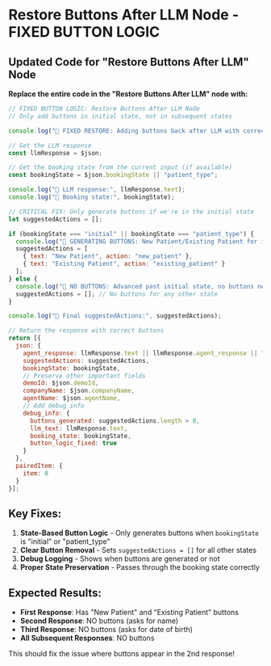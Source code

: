 # Restore Buttons After LLM Node - FIXED BUTTON LOGIC

## **Updated Code for "Restore Buttons After LLM" Node**

**Replace the entire code in the "Restore Buttons After LLM" node with:**

```javascript
// FIXED BUTTON LOGIC: Restore Buttons After LLM Node
// Only add buttons in initial state, not in subsequent states

console.log("🚀 FIXED RESTORE: Adding buttons back after LLM with correct logic");

// Get the LLM response
const llmResponse = $json;

// Get the booking state from the current input (if available)
const bookingState = $json.bookingState || "patient_type";

console.log("🚀 LLM response:", llmResponse.text);
console.log("🚀 Booking state:", bookingState);

// CRITICAL FIX: Only generate buttons if we're in the initial state
let suggestedActions = [];

if (bookingState === "initial" || bookingState === "patient_type") {
  console.log("🚀 GENERATING BUTTONS: New Patient/Existing Patient for initial state");
  suggestedActions = [
    { text: "New Patient", action: "new_patient" },
    { text: "Existing Patient", action: "existing_patient" }
  ];
} else {
  console.log("🚀 NO BUTTONS: Advanced past initial state, no buttons needed");
  suggestedActions = []; // No buttons for any other state
}

console.log("🚀 Final suggestedActions:", suggestedActions);

// Return the response with correct buttons
return [{
  json: {
    agent_response: llmResponse.text || llmResponse.agent_response || "",
    suggestedActions: suggestedActions,
    bookingState: bookingState,
    // Preserve other important fields
    demoId: $json.demoId,
    companyName: $json.companyName,
    agentName: $json.agentName,
    // Add debug info
    debug_info: {
      buttons_generated: suggestedActions.length > 0,
      llm_text: llmResponse.text,
      booking_state: bookingState,
      button_logic_fixed: true
    }
  },
  pairedItem: {
    item: 0
  }
}];
```

## **Key Fixes:**

1. **State-Based Button Logic** - Only generates buttons when `bookingState` is "initial" or "patient_type"
2. **Clear Button Removal** - Sets `suggestedActions = []` for all other states
3. **Debug Logging** - Shows when buttons are generated or not
4. **Proper State Preservation** - Passes through the booking state correctly

## **Expected Results:**

- **First Response**: Has "New Patient" and "Existing Patient" buttons
- **Second Response**: NO buttons (asks for name)
- **Third Response**: NO buttons (asks for date of birth)
- **All Subsequent Responses**: NO buttons

This should fix the issue where buttons appear in the 2nd response! 
